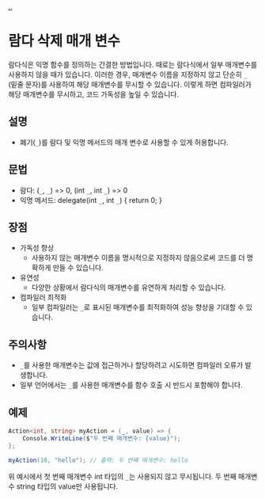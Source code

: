 [..](../README.md)

# 람다 삭제 매개 변수

람다식은 익명 함수를 정의하는 간결한 방법입니다. 때로는 람다식에서 일부 매개변수를 사용하지 않을 때가 있습니다.
이러한 경우, 매개변수 이름을 지정하지 않고 단순히 `_` (밑줄 문자)를 사용하여 해당 매개변수를 무시할 수 있습니다.
이렇게 하면 컴파일러가 해당 매개변수를 무시하고, 코드 가독성을 높일 수 있습니다.

## 설명

- 폐기(`_`)를 람다 및 익명 메서드의 매개 변수로 사용할 수 있게 허용합니다.

## 문법

- 람다: (`_`, `_`) => 0, (int `_`, int `_`) => 0
- 익명 메서드: delegate(int `_`, int `_`) { return 0; }

## 장점

- 가독성 향상
    - 사용하지 않는 매개변수 이름을 명시적으로 지정하지 않음으로써 코드를 더 명확하게 만들 수 있습니다.
- 유연성
    - 다양한 상황에서 람다식의 매개변수를 유연하게 처리할 수 있습니다.
- 컴파일러 최적화
    - 일부 컴파일러는 `_`로 표시된 매개변수를 최적화하여 성능 향상을 기대할 수 있습니다. 

## 주의사항

- `_`를 사용한 매개변수는 값에 접근하거나 할당하려고 시도하면 컴파일러 오류가 발생합니다.
- 일부 언어에서는 `_`를 사용한 매개변수를 함수 호출 시 반드시 포함해야 합니다. 

## 예제

```cs
Action<int, string> myAction = (_, value) => {
    Console.WriteLine($"두 번째 매개변수: {value}");
};

myAction(10, "hello"); // 출력: 두 번째 매개변수: hello
```

위 예시에서 첫 번째 매개변수 int 타입의 `_`는 사용되지 않고 무시됩니다. 두 번째 매개변수 string 타입의 value만 사용됩니다.
